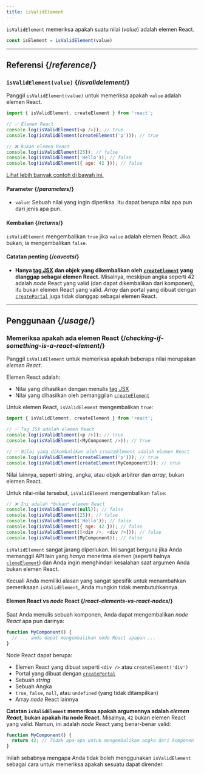 ```yaml
---
title: isValidElement
---
```


<Intro>

`isValidElement` memeriksa apakah suatu nilai (*value*) adalah elemen React.

```js
const isElement = isValidElement(value)
```

</Intro>

<InlineToc />

---

## Referensi {/*reference*/}

### `isValidElement(value)` {/*isvalidelement*/}

Panggil `isValidElement(value)` untuk memeriksa apakah `value` adalah elemen React.

```js
import { isValidElement, createElement } from 'react';

// ✅ Elemen React
console.log(isValidElement(<p />)); // true
console.log(isValidElement(createElement('p'))); // true

// ❌ Bukan elemen React
console.log(isValidElement(25)); // false
console.log(isValidElement('Hello')); // false
console.log(isValidElement({ age: 42 })); // false
```

[Lihat lebih banyak contoh di bawah ini.](#usage)

#### Parameter {/*parameters*/}

* `value`: Sebuah nilai yang ingin diperiksa. Itu dapat berupa nilai apa pun dari jenis apa pun.

#### Kembalian {/*returns*/}

`isValidElement` mengembalikan `true` jika `value` adalah elemen React. Jika bukan, ia mengembalikan `false`.

#### Catatan penting {/*caveats*/}

* **Hanya [tag JSX](/learn/writing-markup-with-jsx) dan objek yang dikembalikan oleh [`createElement`](/reference/react/createElement) yang dianggap sebagai elemen React.** Misalnya, meskipun angka seperti 42 adalah *node* React yang valid (dan dapat dikembalikan dari komponen), itu bukan elemen React yang valid. *Array* dan portal yang dibuat dengan [`createPortal`](/reference/react-dom/createPortal) juga tidak dianggap sebagai elemen React.

---

## Penggunaan {/*usage*/}

### Memeriksa apakah ada elemen React {/*checking-if-something-is-a-react-element*/}

Panggil `isValidElement` untuk memeriksa apakah beberapa nilai merupakan *elemen React*.

Elemen React adalah:

- Nilai yang dihasilkan dengan menulis [tag JSX](/learn/writing-markup-with-jsx)
- Nilai yang dihasilkan oleh pemanggilan [`createElement`](/reference/react/createElement)

Untuk elemen React, `isValidElement` mengembalikan `true`:

```js
import { isValidElement, createElement } from 'react';

// ✅ Tag JSX adalah elemen React
console.log(isValidElement(<p />)); // true
console.log(isValidElement(<MyComponent />)); // true

// ✅ Nilai yang dikembalikan oleh createElement adalah elemen React
console.log(isValidElement(createElement('p'))); // true
console.log(isValidElement(createElement(MyComponent))); // true
```

Nilai lainnya, seperti string, angka, atau objek arbitrer dan *array*, bukan elemen React.

Untuk nilai-nilai tersebut, `isValidElement` mengembalikan `false`: 

```js
// ❌ Ini adalah *bukan* elemen React
console.log(isValidElement(null)); // false
console.log(isValidElement(25)); // false
console.log(isValidElement('Hello')); // false
console.log(isValidElement({ age: 42 })); // false
console.log(isValidElement([<div />, <div />])); // false
console.log(isValidElement(MyComponent)); // false
```

`isValidElement` sangat jarang diperlukan. Ini sangat berguna jika Anda memanggil API lain yang *hanya* menerima elemen (seperti halnya [`cloneElement`](/reference/react/cloneElement)) dan Anda ingin menghindari kesalahan saat argumen Anda bukan elemen React.

Kecuali Anda memiliki alasan yang sangat spesifik untuk menambahkan pemeriksaan `isValidElement`, Anda mungkin tidak membutuhkannya.

<DeepDive>

#### Elemen React vs *node* React {/*react-elements-vs-react-nodes*/}

Saat Anda menulis sebuah komponen, Anda dapat mengembalikan *node React* apa pun darinya:

```js
function MyComponent() {
  // ... anda dapat mengembalikan node React apapun ...
}
```

Node React dapat berupa:

- Elemen React yang dibuat seperti `<div />` atau `createElement('div')`
- Portal yang dibuat dengan [`createPortal`](/reference/react-dom/createPortal)
- Sebuah *string*
- Sebuah Angka
- `true`, `false`, `null`, atau `undefined` (yang tidak ditampilkan)
- Array *node* React lainnya

**Catatan `isValidElement` memeriksa apakah argumennya adalah *elemen React,* bukan apakah itu node React.** Misalnya, `42` bukan elemen React yang valid. Namun, ini adalah *node* React yang benar-benar valid:

```js
function MyComponent() {
  return 42; // Tidak apa-apa untuk mengembalikan angka dari komponen
}
```

Inilah sebabnya mengapa Anda tidak boleh menggunakan `isValidElement` sebagai cara untuk memeriksa apakah sesuatu dapat dirender.

</DeepDive>

